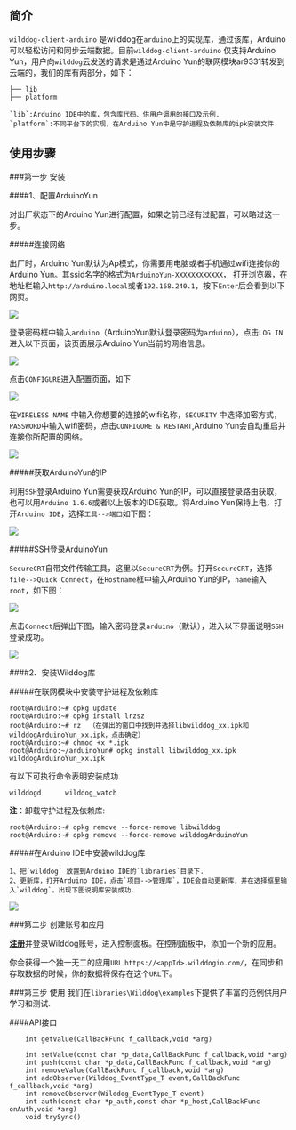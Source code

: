 ## 简介
`wilddog-client-arduino` 是wilddog在`arduino`上的实现库，通过该库，Arduino可以轻松访问和同步云端数据。目前`wilddog-client-arduino` 仅支持Arduino Yun，用户向`wilddog`云发送的请求是通过Arduino Yun的联网模块ar9331转发到云端的，我们的库有两部分，如下：

	├── lib
	├── platform

	`lib`:Arduino IDE中的库，包含库代码、供用户调用的接口及示例.
	`platform`:不同平台下的实现，在Arduino Yun中是守护进程及依赖库的ipk安装文件.

## 使用步骤
	
###第一步 安装

####1、配置ArduinoYun

对出厂状态下的Arduino Yun进行配置，如果之前已经有过配置，可以略过这一步。

#####连接网络

出厂时，Arduino Yun默认为Ap模式，你需要用电脑或者手机通过wifi连接你的Arduino Yun。其ssid名字的格式为`ArduinoYun-XXXXXXXXXXXX`，
打开浏览器，在地址栏输入`http://arduino.local`或者`192.168.240.1`，按下`Enter`后会看到以下网页。

![](./doc/res/YunWebPassword.png)

登录密码框中输入`arduino`（ArduinoYun默认登录密码为`arduino`），点击`LOG IN`进入以下页面，该页面展示Arduino Yun当前的网络信息。

![](./doc/res/YunWebDiagnostic.png)


点击`CONFIGURE`进入配置页面，如下

![](./doc/res/YunWebConfig.png)

在`WIRELESS NAME` 中输入你想要的连接的wifi名称，`SECURITY` 中选择加密方式，`PASSWORD`中输入wifi密码，点击`CONFIGURE & RESTART`,Arduino Yun会自动重启并连接你所配置的网络。

![](./doc/res/YunRebooting.png )
	
#####获取ArduinoYun的IP

利用`SSH`登录Arduino Yun需要获取Arduino Yun的IP，可以直接登录路由获取，也可以用`Arduino 1.6.6`或者以上版本的IDE获取。将Arduino Yun保持上电，打开`Arduino IDE`，选择`工具-->端口`如下图：

![](./doc/res/getIP.png )
	
#####SSH登录ArduinoYun

`SecureCRT`自带文件传输工具，这里以`SecureCRT`为例。打开`SecureCRT`，选择`file-->Quick Connect`，在`Hostname`框中输入Arduino Yun的IP，`name`输入`root`，如下图：

![](./doc/res/SecureCrt_ssh_config.png )

点击`Connect`后弹出下图，输入密码登录`arduino`（默认），进入以下界面说明`SSH`登录成功。

![](./doc/res/SecureCrt_ssh_ok.png )


####2、安装Wilddog库

#####在联网模块中安装守护进程及依赖库

	root@Arduino:~# opkg update
	root@Arduino:~# opkg install lrzsz
	root@Arduino:~# rz	（在弹出的窗口中找到并选择libwilddog_xx.ipk和wilddogArduinoYun_xx.ipk，点击确定）
	root@Arduino:~# chmod +x *.ipk
	root@Arduino:~/arduinoYun# opkg install libwilddog_xx.ipk wilddogArduinoYun_xx.ipk

有以下可执行命令表明安装成功

	wilddogd      wilddog_watch
		
**注**：卸载守护进程及依赖库:

	root@Arduino:~# opkg remove --force-remove libwilddog 
	root@Arduino:~# opkg remove --force-remove wilddogArduinoYun

#####在Arduino IDE中安装wilddog库

	1、把`wilddog` 放置到Arduino IDE的`libraries`目录下.
	2、更新库，打开Arduino IDE，点击`项目-->管理库`，IDE会自动更新库，并在选择框里输入`wilddog`，出现下图说明库安装成功.
	

![](./doc/res/arduino_ide_updata.png )

###第二步 创建账号和应用

[**注册**](https://www.wilddog.com/account/signup)并登录Wilddog账号，进入控制面板。在控制面板中，添加一个新的应用。

你会获得一个独一无二的应用`URL` `https://<appId>.wilddogio.com/`，在同步和存取数据的时候，你的数据将保存在这个`URL`下。

###第三步 使用
我们在`libraries\Wilddog\examples`下提供了丰富的范例供用户学习和测试.

####API接口

        int getValue(CallBackFunc f_callback,void *arg)
        
        int setValue(const char *p_data,CallBackFunc f_callback,void *arg)
        int push(const char *p_data,CallBackFunc f_callback,void *arg)
        int removeValue(CallBackFunc f_callback,void *arg)
        int addObserver(Wilddog_EventType_T event,CallBackFunc f_callback,void *arg)
        int removeObserver(Wilddog_EventType_T event)
        int auth(const char *p_auth,const char *p_host,CallBackFunc onAuth,void *arg)
        void trySync()
